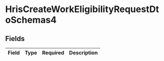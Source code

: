 # HrisCreateWorkEligibilityRequestDtoSchemas4


## Fields

| Field       | Type        | Required    | Description |
| ----------- | ----------- | ----------- | ----------- |